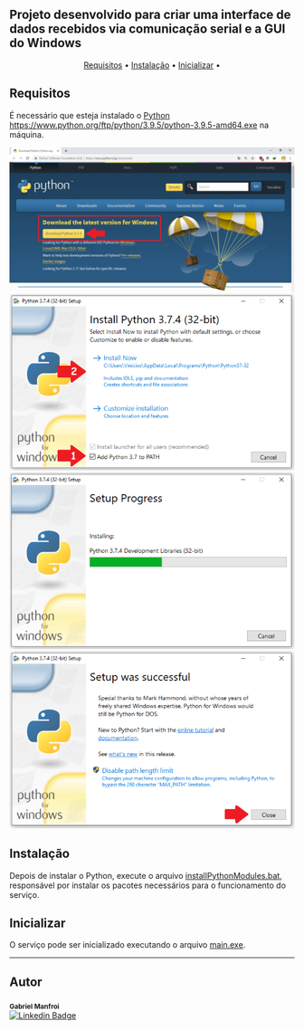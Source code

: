 ## Projeto desenvolvido para criar uma interface de dados recebidos via comunicação serial e a GUI do Windows

<p align="center">
 <a href="#Requisitos">Requisitos</a> •
 <a href="#Instalação">Instalação</a> • 
 <a href="#Inicializar">Inicializar</a> • 
</p>

## Requisitos

É necessário que esteja instalado o [Python](https://www.python.org/ftp/python/3.9.5/python-3.9.5-amd64.exe) https://www.python.org/ftp/python/3.9.5/python-3.9.5-amd64.exe na máquina.

![Passo 1/4](docs/imgs/01.png)
![Passo 2/4](docs/imgs/03.png)
![Passo 3/4](docs/imgs/04.png)
![Passo 4/4](docs/imgs/05.png)

## Instalação

Depois de instalar o Python, execute o arquivo [installPythonModules.bat](./installPythonModules.bat), responsável por instalar os pacotes necessários para o funcionamento do serviço.

## Inicializar

O serviço pode ser inicializado executando o arquivo [main.exe](./dist/main/main.exe).

---

## Autor

<sub><b>Gabriel Manfroi</b></sub></a>
<br/>
[![Linkedin Badge](https://img.shields.io/badge/-Gabriel-blue?style=flat-square&logo=Linkedin&logoColor=white&link=https://www.linkedin.com/in/gabriel-manfroi/)](https://www.linkedin.com/in/gabriel-manfroi/)
